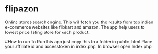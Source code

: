 # flipazon
Online stores search engine. This will fetch you the results from top indian e-commerce websites like flipkart and amazon. The app help users to lowest price listing store for each product.

#How to run
To Run this app just copy this to a folder in public_html.Place your affiliate id and accesstoken in index.php. In browser open Index.php
